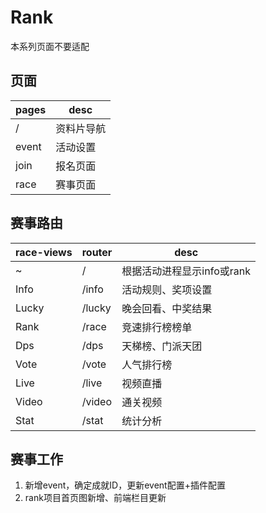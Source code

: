 # Rank
本系列页面不要适配

## 页面
pages | desc
---|---
/ | 资料片导航
event | 活动设置
join | 报名页面
race | 赛事页面

## 赛事路由
race-views | router | desc
---|---|---
~ | / | 根据活动进程显示info或rank
Info | /info | 活动规则、奖项设置
Lucky | /lucky | 晚会回看、中奖结果
Rank | /race | 竞速排行榜榜单
Dps | /dps | 天梯榜、门派天团
Vote | /vote | 人气排行榜
Live | /live | 视频直播
Video | /video | 通关视频
Stat | /stat | 统计分析


## 赛事工作
1. 新增event，确定成就ID，更新event配置+插件配置
2. rank项目首页图新增、前端栏目更新